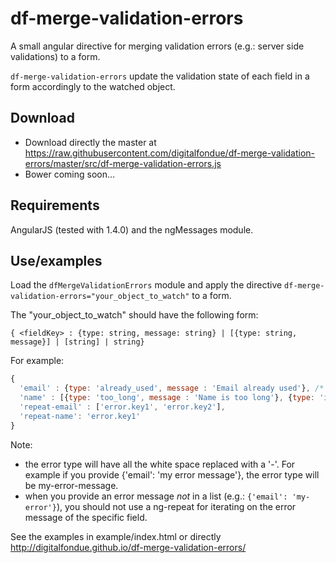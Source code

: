 # df-merge-validation-errors
A small angular directive for merging validation errors (e.g.: server side validations) to a form.

`df-merge-validation-errors` update the validation state of each field in a form accordingly to the watched object.

## Download

 - Download directly the master at https://raw.githubusercontent.com/digitalfondue/df-merge-validation-errors/master/src/df-merge-validation-errors.js
 - Bower coming soon...

## Requirements

AngularJS (tested with 1.4.0) and the ngMessages module.

## Use/examples

Load the `dfMergeValidationErrors` module and apply the directive `df-merge-validation-errors="your_object_to_watch"` to a form.

The "your_object_to_watch" should have the following form:

```
{ <fieldKey> : {type: string, message: string} | [{type: string, message}] | [string] | string}
```

For example:

```javascript
{
  'email' : {type: 'already_used', message : 'Email already used'}, /* single object*/
  'name' : [{type: 'too_long', message : 'Name is too long'}, {type: 'invalid_chars', message : 'Contain invalid characters'}] /* multiple errors */,
  'repeat-email' : ['error.key1', 'error.key2'],
  'repeat-name': 'error.key1'
}
```

Note: 

 - the error type will have all the white space replaced with a '-'. For example if you provide {'email': 'my error message'}, the error type will be my-error-message.
 - when you provide an error message _not_ in a list (e.g.: `{'email': 'my-error'}`), you should not use a ng-repeat for iterating on the error message of the specific field.

See the examples in example/index.html or directly http://digitalfondue.github.io/df-merge-validation-errors/
